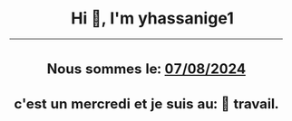 <h1 align='center'>Hi 👋, I'm yhassanige1</h1>
<div align='center'>

|<h2 align='center'>Nous sommes le: <u>07/08/2024</u></h2><h2 align='center'>c'est un mercredi et je suis au: 🏢 travail.</h2>|
|---
</div>
